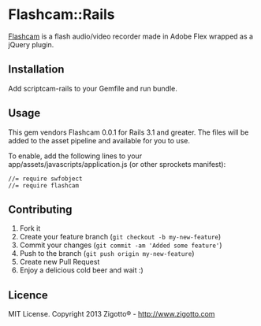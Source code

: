 # Flashcam::Rails

[Flashcam](https://github.com/zigotto/flashcam) is a flash audio/video recorder made in Adobe Flex wrapped as a jQuery plugin.

## Installation

Add scriptcam-rails to your Gemfile and run bundle.

## Usage

This gem vendors Flashcam 0.0.1 for Rails 3.1 and greater. The files will be added to the asset pipeline and available for you to use.

To enable, add the following lines to your app/assets/javascripts/application.js (or other sprockets manifest):

    //= require swfobject
    //= require flashcam

## Contributing

1. Fork it
2. Create your feature branch (`git checkout -b my-new-feature`)
3. Commit your changes (`git commit -am 'Added some feature'`)
4. Push to the branch (`git push origin my-new-feature`)
5. Create new Pull Request
6. Enjoy a delicious cold beer and wait :)

## Licence

MIT License. Copyright 2013 Zigotto® - http://www.zigotto.com
